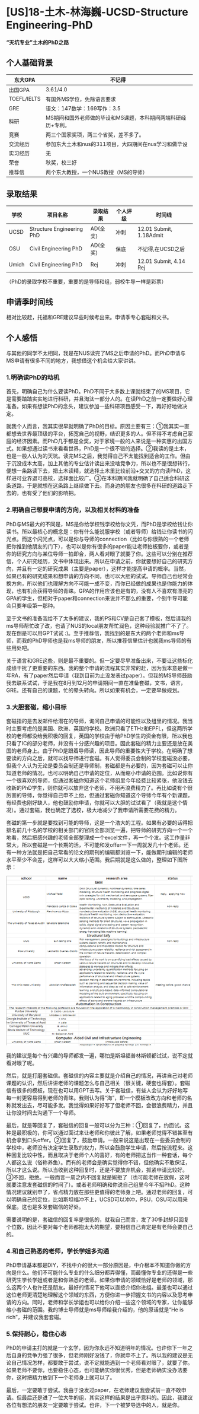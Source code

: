 # **[US]18-土木-林海巍-UCSD-Structure Engineering-PhD**

**“天坑专业”土木的PhD之路**

## **个人基础背景**

| 东大GPA | 不记得 |
| --- | --- |
| 出国GPA | 3.61/4.0 |
| TOEFL/IELTS | 有国外MS学位，免除语言要求 |
| GRE | 语文：147数学：169写作：3.5 |
| 科研 | MS期间和国外老师做的毕设和MS课题，本科期间两端科研经历+专利。 |
| 竞赛 | 两三个国家奖项，两三个省奖，差不多了。 |
| 交流经历 | 参加东大土木和nus的311项目，大四期间在nus学习和做毕设 |
| 实习经历 | 无 |
| 荣誉 | 秋奖，校三好 |
| 推荐信 | 两个东大教授，一个NUS教授（MS的导师） |

## **录取结果**

| 学校 | 项目名称 | 录取结果 | 个人评级 | 时间线 |
| --- | --- | --- | --- | --- |
| UCSD | Structure Engineering PhD | AD(全奖) | 冲刺 | 12.01 Submit, 1.18Admit |
| OSU | Civil Engineering PhD | AD(全奖) | 保底 | 不记得,在UCSD之后 |
| Umich | Civil Engineering PhD | Rej | 冲刺 | 12.01 Submit, 4.14 Rej |

（PhD的录取学校不重要，重要的是导师和组，弱校牛导一样是彩票）

## **申请季时间线**

相对比较赶，托福和GRE建议早些时候考出来。申请季专心套磁和文书。

## **个人感悟**

与其他的同学不太相同，我是在NUS读完了MS之后申请的PhD。而PhD申请与MS申请有很多不同的地方，我想借这个机会给大家讲讲。

### **1.明确读PhD的动机**

首先，明确自己为什么要读PhD。PhD不同于大多数上课就结束了的MS项目，它是需要踏踏实实地进行科研，并且淘汰一部分人的。在读PhD之前一定要做好心理准备。如果有想读PhD的念头，建议参加一些科研项目感受一下，再好好地做决定。

就我个人而言，我其实很早就明确了PhD的目标。原因主要有三：①我其实一直都想去世界最顶级的平台，拓宽自己的视野，结识更多的人。但不得不考虑自己家庭的经济因素。而PhD几乎都是全奖，对于家境一般的人来说是一种实惠的出国方式。如果想通过读书来看看世界，PhD是一个很不错的选择。②我读的是土木，也是一般人认为的天坑。读完MS之后，我觉得自己不太能找到适合的工作。但由于沉没成本太高，加上其他的专业估计读出来没啥竞争力，所以也不是很想转行，便想一条路读下去，把土木读精，就选择土木里比较前沿+交叉的方向读PhD，这样进可业界退可高校，选择面比较广。③在本科期间我就明确了自己适合科研这条道路，于是就想在这条路上继续做下去。而身边的朋友也很多在科研的道路走下去的，也有受了他们的影响把。

### **2.明确自己想要申请的方向，以及相关材料的准备**

PhD与MS最大的不同是，MS是你给学校钱学校给你文凭，而PhD是学校给钱让你读书。所以最核心的概念是：你有什么能说服学校（或者导师）给钱让你读书的闪光点。而这个闪光点，可以是你与导师的connection（比如与你很熟的一个老师把你推到他朋友的门下），也可以是你有很多的paper能让老师拍板要你，或者是你的研究方向与某位导师一拍即合，两人看对眼了就要了你。这些可以分别在推荐信，个人研究经历，文书中体现出来。所以在申请之前，你就要想好自己的研究方向，并且有一定的研究成果（主要是paper），这样才能提高申请的概率。当然，如果已有的研究成果和想申请的方向不同，也可以大胆的试试。导师自己也经常会换方向，所以他们也理解方向不可能一成不变，而你已经做的成果也是你能力的体现，也有机会获得导师的青睐。GPA的作用应该也是有的，没有人不喜欢有漂亮的GPA的学生，但相对于paper和connection来说并不那么的重要，个别牛导可能会只要年级第一那种。

至于文书的准备我给不了太多的建议，我的PS和CV是自己套了模板，然后请我的ms导师帮忙改了改，也请了NUS的local朋友帮忙润色，这种经验就推广不了了。现在倒是可以用GPT试试 :)。至于推荐信，我找到的是东大的两个老师和ms导师，而我的PhD导师也是我ms导师的朋友，所以推荐信里估计也就我ms导师的有些用处吧。

关于语言和GRE这些，则是最不重要的。但一定要尽早准备出来，不要让这些标化成绩干扰了更重要的东西。我的整个申请的流程其实非常的赶，因为我本意是做一年RA，有了paper然后申请（我到目前为止没发表过paper）。但我的MS导师鼓励我去联系试试，于是我在8月到12月的申请期间一直在准备套磁，文书，语言，GRE。还有自己的课题，忙的晕头转向。所以如果有机会，一定要早做规划。

### **3.大胆套磁，缩小目标**

套磁指的是去发邮件给潜在的导师，询问自己申请的可能性以及组里的情况。我当时主要考虑的是美国、欧洲、英国的学校。欧洲只看了ETHz和EPFL，但这两所学校的老师都没给我积极的回复，英国的学校由于给PhD学生的资金有限，所以我也只看了IC的部分老师，并没有十分感兴趣的项目。因此套磁的精力主要还是放在美国的老师身上。由于PhD是跟着导师读，因此导师的重要性大于学校。在明确了想要读的方向之后，就可以找导师进行套磁。有人觉得委员会制的学校套磁没必要，但我个人认为无论是委员会制还是导师制，套磁都是有必要的，因为套磁可以让你知道老师的情况，也可以明确自己申请的定位，从而缩小申请的范围。比如说你有一个很喜欢的导师，但通过套磁你知道这个老师组里今年经费比较紧张，他没钱去收新的PhD学生，则你就可以放弃这个老师，不用再浪费精力了。再比如说有个很厉害的导师，你觉得自己申不上他，但通过套磁你知道这个导师今年有个新课题，有经费也刚好缺人，他也鼓励你申请，你就可以大胆的试试看了（我就是这个情况）。通过套磁，我也确定了选校，极大地减少了我申请所需要花费的精力。

套磁的第一步就是要找到可能的导师，这是一个浩大的工程。如果有必要的话得把排名前几十名的学校的相关部门的官网全部浏览一遍，把导师的研究方向一个一个地看，然后把感兴趣的老师全部整理成一个excel文件，再一个个发。这工作量非常大，所以套磁是一个长期的活，不可能和发offer一下一周就发几十个老师。还有一种方法就是把自己常看的论文的期刊的编辑都浏览一下，能做期刊编辑的老师水平至少不会差，这样可以大大缩小范围。我后期就是这么做的，整理如下图所示：

![](images/LHW_image1.png)

我的建议是每个有兴趣的导师都发一遍，哪怕是斯坦福普林斯顿都试试，说不定就看对眼了呢。

然后，就是打磨套磁信。套磁信的内容主要就是介绍自己的情况，再讲自己对老师课题的认识，然后讲讲老师的课题怎么与自己相关（很关键，硬套也得套）。套磁信有很多的模板，现在也可以用GPT去写。关于套磁信，有些人会认为好好地写每一封更容易得到老师的青睐。我则认为得“海”，即一个模板改改方向和老师的名称就发出去，尽可能多发。我觉得如果好好写了但老师不回，会很浪费精力，并且让你没时间去沟通下一个导师。

最后，就是等回复了，套磁信的回复一般可以分为三种：①回复了，约面试。这种是最积极的，你可以通过面试来让老师和你彼此了解，如果老师觉得不错甚至有机会拿到口头offer。②回复了，鼓励申请。一般来说这是出现在一些委员会制的学校中，老师没有决定学生录取的权力，所以会鼓励学生申请，然后按流程来。这种回复比较中性，而且取决于老师个人的喜好，有的老师把这当作一种套话，每个人都这么说（俗称养鱼）。而有的老师会是确实觉得你不错，但他确实不敢保证，所以才这么说。所以当收到这种回复时，还是不要放弃机会，抓紧申请比较好。③不回，拒绝。一般而言一周之内不回复就是婉拒了（也可能老师在放假，这时就要注意发套磁信的时间了）。或者老师明确和你说自己组里今年不招PhD。这种情况建议就别申了，省点精力放在那些更值得的老师身上吧。通过老师的回复，可以明确自己的定位，比如斯坦福冲不上，UCSD可以冲冲，PSU，OSU可以用来保底。这也是多发套磁信的好处。

需要说明的是，套磁信的回复率是很低的，就我自己而言，发了30多封却只回复个位数。因此不要对每个老师都抱太大的期望，要相信自己肯定是有老师会要自己的。

### **4.和自己熟悉的老师，学长学姐多沟通**

PhD申请基本都是DIY，不找中介的很大一部分原因是，中介根本不知道你做的方向是什么。他们不可能什么专业的什么细分都弄得懂，而最懂你专业的还得是一些研究生学长学姐或者是和你熟悉的老师。如果你申请的领域恰好是老师的领域，那么这两个人也许还是朋友。最好的情况下他可以直接介绍你进组。最差也可以通过这位老师更清楚地理解这个领域的东西，方便你进一步把握文书的内容以及思考申请的方向。同时，老师和学长学姐也可以给你介绍一些这个领域的专家，让你能够缩小套磁的范围。我的博士导师就是ms导师给我介绍的，他的原话就是“He is rich”，并建议我套套磁。

### **5.保持耐心，稳住心态**

PhD的申请主打的就是一个玄学，因为你永远不知道明年的情况。也许你下一年之后自身的竞争力强了很多，但老师刚好没钱了，你就申不上了。所以我的建议是无论自己情况怎样，都要敢于尝试，说不定就能遇到一个老师看对眼了，就要了你。如果老师不要你，也要稳住心态，也可能确实你很优秀，但是老师确实没办法要你，这时把精力放到下一个老师身上就可以了。

最后，一定要敢于尝试。我由于没发过paper，在老师建议我尝试前一直不敢申请。但最后还是进了一位大牛的组，其实这样的结果是出乎意料的。因此，我建议各位有想法的朋友一定要敢于尝试。也许，下一个被梦导选中的人，就是你。
